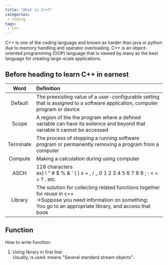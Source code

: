 ```yaml
---
title: "What is C++?"
categories:
 - coding
tags:
 - C++
---
```


C++ is one of the coding language and known as harder than java or python due to memory handling and operator overloading. C++ is an object-oriented programming (OOP) language that is viewed by many as the best language for creating large-scale applications. 

## Before heading to learn C++ in earnest

|Word|Definition|
|:-------:|:-----------------------------------------------------------------------------------------------------------------------------|
|Default|The preexisting value of a user-configurable setting that is assigned to a software application, computer program or device|
|Scope|A region of the the program where a defined variable can have its exitence and beyond that variable it cannot be accessed|
|Terminate|The process of stopping a running software program or permanently removing a program from a computer|
|Compute|Making a calculation during using computer|
|ASCH|128 characters<br />ex) ! " # $ % & ' ( ) x + , / _ 0 1 2 3 4 5 6 7 8 9 ; : < = > ? . etc.|
|Library|The solution for collecting related functions together for reuse in c++<br />->Suppose you need information on something:<br /> You go to an appropriate library, and access that book|

## Function

How to write function:
1. Using library in first line:<br />Usually, <iostream> is used. <isotream> means "Several standard stream objects".  
